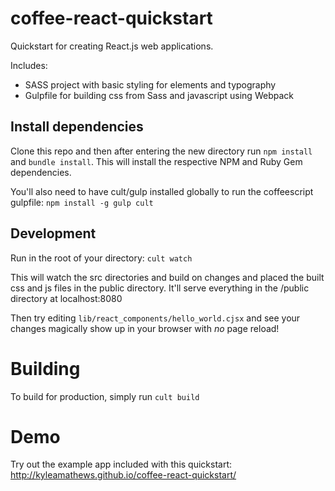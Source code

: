 coffee-react-quickstart
=======================

Quickstart for creating React.js web applications.

Includes:

* SASS project with basic styling for elements and typography
* Gulpfile for building css from Sass and javascript using Webpack

## Install dependencies

Clone this repo and then after entering the new directory run `npm install` and `bundle install`. This will install the respective NPM and Ruby Gem dependencies.

You'll also need to have cult/gulp installed globally to run the coffeescript gulpfile: `npm install -g gulp cult`

## Development
Run in the root of your directory: `cult watch`

This will watch the src directories and build on changes and placed the built css and js files in the public directory. It'll serve everything in the /public directory at localhost:8080

Then try editing `lib/react_components/hello_world.cjsx` and see your changes magically show up in your browser with *no* page reload!

# Building
To build for production, simply run `cult build`

# Demo
Try out the example app included with this quickstart: http://kyleamathews.github.io/coffee-react-quickstart/


